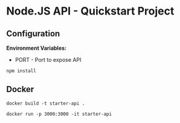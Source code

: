 # Node.JS API - Quickstart Project

## Configuration
**Environment Variables:**
- PORT - Port to expose API

```
npm install
```

## Docker

```
docker build -t starter-api .

docker run -p 3000:3000 -it starter-api
```